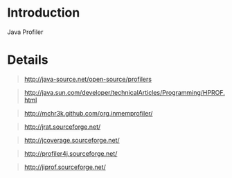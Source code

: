 # Introduction #

Java Profiler

# Details #


> http://java-source.net/open-source/profilers

> http://java.sun.com/developer/technicalArticles/Programming/HPROF.html

> http://mchr3k.github.com/org.inmemprofiler/

> http://jrat.sourceforge.net/

> http://jcoverage.sourceforge.net/

> http://profiler4j.sourceforge.net/

> http://jiprof.sourceforge.net/